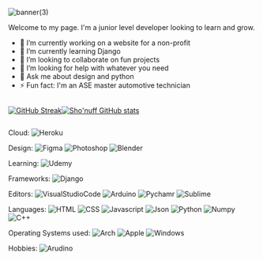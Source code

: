 

<!--
**TheShonuff/TheShonuff** is a ✨ _special_ ✨ repository because its `README.md` (this file) appears on your GitHub profile.

Here are some ideas to get you started:

- 🔭 I’m currently working on ...
- 🌱 I’m currently learning ...
- 👯 I’m looking to collaborate on ...
- 🤔 I’m looking for help with ...
- 💬 Ask me about ...
- 📫 How to reach me: ...
- 😄 Pronouns: ...
- ⚡ Fun fact: ...
![banner](https://user-images.githubusercontent.com/24307352/158934864-9206db4a-5904-45eb-a28e-0c0e9eb86a42.png)

-->
![banner(3)](https://user-images.githubusercontent.com/24307352/158936804-a956c487-c74a-49e0-9c79-cb34747d8ec3.png)



Welcome to my page. I'm a junior level developer looking to learn and grow.

- 🔭 I’m currently working on a website for a non-profit
- 🌱 I’m currently learning Django
- 👯 I’m looking to collaborate on fun projects
- 🤔 I’m looking for help with whatever you need
- 💬 Ask me about design and python
- ⚡ Fun fact: I'm an ASE master automotive technician 

<div style="display: flex; flex-direction: row;">

[![GitHub Streak](http://github-readme-streak-stats.herokuapp.com?user=TheShonuff&theme=dracula&date_format=M%20j%5B%2C%20Y%5D)](https://git.io/streak-stats)
 
 [![Sho'nuff GitHub stats](https://github-readme-stats.vercel.app/api?username=TheShonuff&show_icons=true&theme=dracula)](https://github.com/anuraghazra/github-readme-stats)


 </div>


Cloud: 
![Heroku](https://img.shields.io/badge/Heroku-430098?style=for-the-badge&logo=heroku&logoColor=white)

Design:
![Figma](https://img.shields.io/badge/Figma-F24E1E?style=for-the-badge&logo=figma&logoColor=white)
![Photoshop](https://img.shields.io/badge/Adobe%20Photoshop-31A8FF?style=for-the-badge&logo=Adobe%20Photoshop&logoColor=black)
![Blender](https://img.shields.io/badge/blender-%23F5792A.svg?style=for-the-badge&logo=blender&logoColor=white)

Learning:
![Udemy](https://img.shields.io/badge/Udemy-EC5252?style=for-the-badge&logo=Udemy&logoColor=white)

Frameworks:
![Django](https://img.shields.io/badge/Django-092E20?style=for-the-badge&logo=django&logoColor=green)

Editors:
![VisualStudioCode](https://img.shields.io/badge/Visual_Studio-5C2D91?style=for-the-badge&logo=visual%20studio&logoColor=white)
![Arduino](https://img.shields.io/badge/Arduino_IDE-00979D?style=for-the-badge&logo=arduino&logoColor=white)
![Pychamr](https://img.shields.io/badge/PyCharm-000000.svg?&style=for-the-badge&logo=PyCharm&logoColor=white)
![Sublime](https://img.shields.io/badge/sublime_text-%23575757.svg?&style=for-the-badge&logo=sublime-text&logoColor=important)

Languages:
![HTML](https://img.shields.io/badge/HTML5-E34F26?style=for-the-badge&logo=html5&logoColor=white)
![CSS](https://img.shields.io/badge/CSS3-1572B6?style=for-the-badge&logo=css3&logoColor=white)
![Javascript](https://img.shields.io/badge/JavaScript-323330?style=for-the-badge&logo=javascript&logoColor=F7DF1E)
![Json](https://img.shields.io/badge/json-5E5C5C?style=for-the-badge&logo=json&logoColor=white)
![Python](https://img.shields.io/badge/Python-FFD43B?style=for-the-badge&logo=python&logoColor=blue)
![Numpy](https://img.shields.io/badge/Numpy-777BB4?style=for-the-badge&logo=numpy&logoColor=white)
![C++](https://img.shields.io/badge/C%2B%2B-00599C?style=for-the-badge&logo=c%2B%2B&logoColor=white)

Operating Systems used:
![Arch](https://img.shields.io/badge/Arch_Linux-1793D1?style=for-the-badge&logo=arch-linux&logoColor=white)
![Apple](https://img.shields.io/badge/mac%20os-000000?style=for-the-badge&logo=apple&logoColor=white)
![Windows](https://img.shields.io/badge/Windows-0078D6?style=for-the-badge&logo=windows&logoColor=white)

Hobbies:
![Arudino](https://img.shields.io/badge/Arduino-00979D?style=for-the-badge&logo=Arduino&logoColor=white)
